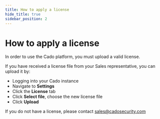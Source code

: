 ```yaml
---
title: How to apply a license
hide_title: true
sidebar_position: 2
---
```


# How to apply a license

In order to use the Cado platform, you must upload a valid license.  

If you have received a license file from your Sales representative, you can upload it by:
- Logging into your Cado instance
- Navigate to **Settings**
- Click the **License** tab
- Click **Select file**, choose the new license file 
- Click **Upload**

If you do not have a license, please contact sales@cadosecurity.com 